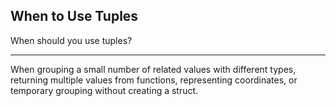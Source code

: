 ## When to Use Tuples

When should you use tuples?

---

When grouping a small number of related values with different types, returning multiple values from functions, representing coordinates, or temporary grouping without creating a struct.

